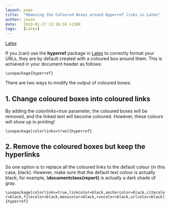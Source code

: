 ```yaml
---
layout: page
title:  "Removing the Coloured Boxes around Hyperref links in Latex"
author: jevon
date:   2010-01-27 13:16:34 +1300
tags:   [Latex]
---
```


[Latex](Latex.md)

If you (can) use the **hyperref** package in [Latex](Latex.md) to correctly format your URLs, they are by default created with a coloured box around them. This is achieved in your document header as follows:

`\usepackage{hyperref}`

There are two ways to modify the output of coloured boxes:

## 1. Change coloured boxes into coloured links
By adding the _colorlinks=true_ parameter, the coloured boxes will be removed, and the linked text will become coloured. However, these colours will show up in printing!

`\usepackage[colorlinks=true]{hyperref}`

## 2. Remove the coloured boxes but keep the hyperlinks
So one option is to replace all the coloured links to the default colour (in this case, black). However, make sure that the default text colour is actually black; for example, **\documentclass{report}** is actually a dark shade of gray.

`\usepackage[colorlinks=true,linkcolor=black,anchorcolor=black,citecolor=black,filecolor=black,menucolor=black,runcolor=black,urlcolor=black]{hyperref}`
